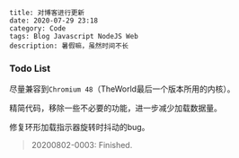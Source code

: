 ```
title: 对博客进行更新
date: 2020-07-29 23:18
category: Code
tags: Blog Javascript NodeJS Web
description: 暑假嘛，虽然时间不长
```

### Todo List

尽量兼容到`Chromium 48`（TheWorld最后一个版本所用的内核）。

精简代码，移除一些不必要的功能，进一步减少加载数据量。

修复环形加载指示器旋转时抖动的bug。

> 20200802-0003: Finished.
